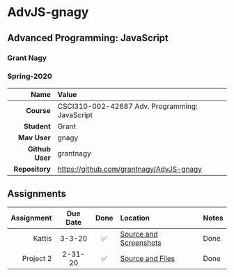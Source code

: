 # AdvJS-gnagy
## Advanced Programming: JavaScript
### Grant Nagy
### Spring-2020


| Name | Value |
|---:|:---|
| **Course** | CSCI310-002-42687 Adv. Programming: JavaScript | Spring 2020 |
| **Student** | Grant |
| **Mav User**            | gnagy |
| **Github User**         | grantnagy |
| **Repository**          | https://github.com/grantnagy/AdvJS-gnagy |

## Assignments

| Assignment | Due Date | Done | Location | Notes |
|-----------:|:--------:|:----:|:---------|:------|
| Kattis  | 3-3-20 |  ✅   | [Source and Screenshots](https://github.com/grantnagy/AdvJS-gnagy/tree/master/kattis) | Done |
| Project 2  | 2-31-20 |  ✅   | [Source and Files](https://github.com/grantnagy/AdvJS-gnagy/tree/master/project2) | Done |
